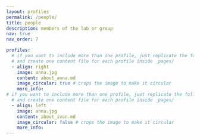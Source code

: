 ```yaml
---
layout: profiles
permalink: /people/
title: people
description: members of the lab or group
nav: true
nav_order: 7

profiles:
  # if you want to include more than one profile, just replicate the following block
  # and create one content file for each profile inside _pages/
  - align: right
    image: anna.jpg
    content: about_anna.md
    image_circular: true # crops the image to make it circular
    more_info: 
# if you want to include more than one profile, just replicate the following block
  # and create one content file for each profile inside _pages/
  - align: left
    image: anna.jpg
    content: about_ivan.md
    image_circular: false # crops the image to make it circular
    more_info: 
---
```


